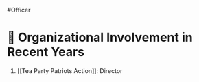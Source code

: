 #Officer 
# 💼 Organizational Involvement in Recent Years

1. [[Tea Party Patriots Action]]: Director

